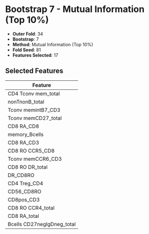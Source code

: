 # Bootstrap 7 - Mutual Information (Top 10%)

- **Outer Fold**: 34
- **Bootstrap**: 7
- **Method**: Mutual Information (Top 10%)
- **Fold Seed**: 81
- **Features Selected**: 17

## Selected Features

| Feature |
|---------|
| CD4 Tconv mem_total |
| nonTnonB_total |
| Tconv memintB7_CD3 |
| Tconv memCD27_total |
| CD8 RA_CD8 |
| memory_Bcells |
| CD8 RA_CD3 |
| CD8 RO CCR5_CD8 |
| Tconv memCCR6_CD3 |
| CD8 RO DR_total |
| DR_CD8RO |
| CD4 Treg_CD4 |
| CD56_CD8RO |
| CD8pos_CD3 |
| CD8 RO CCR4_total |
| CD8 RA_total |
| Bcells CD27negIgDneg_total |
